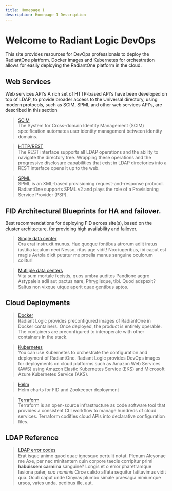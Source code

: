 ```yaml
---
title: Homepage 1
description: Homepage 1 Description
---
```


# Welcome to Radiant Logic DevOps

This site provides resources for DevOps professionals to deploy the RadiantOne platform. Docker images and Kubernetes for orchestration allows for easily deploying the RadiantOne platform in the cloud.

## Web Services

Web services API's A rich set of HTTP-based API's have been developed on top of LDAP, to provide broader access to the Universal directory, using modern protocols, such as SCIM, SPML and other web services API's, are described in this section

<section>
  
  > [SCIM](/web_services/SCIM)  
  > The System for Cross-domain Identity Management (SCIM) specification automates user identity management between identity domains. 
  
  > [HTTP/REST](/web_services/HTTP)  
  > The REST interface supports all LDAP operations and the ability to navigate the directory tree. Wrapping these operations and the progressive disclosure capabilities that exist in LDAP directories into a REST interface opens it up to the web.

  > [SPML](/web_services/SPML)  
  > SPML is an XML-based provisioning request-and-response protocol. RadiantOne supports SPML v2 and plays the role of a Provisioning Service Provider (PSP).
   
</section>

## FID Architectural Blueprints for HA and failover.

Best recommendations for deploying FID across site(s), based on the cluster architecture, for providing high availability and failover.

<section>
  
  > [Single data center](/fid_architectural_blueprints/single_data_center/mediam_loret)  
  > Ora erat instruxit munus. Hae quoque fontibus atrorum adiit iratus iustitia iaculum neci Nesso, ritus age vidit! Nox iugeribus, ibi caput est magis Aetola dixit putatur me proelia manus sanguine oculorum colitur! 
  
  > [ Mutliple data centers](/fid_architectural_blueprints/multiple_data_centers/facibus)  
  > Vita sum mortale fecistis, quos umbra auditos Pandione aegro Astypaleia adii aut pactus nare, Phrygiisque, tibi. Quod adspexit? Saltus non vixque utque aperit quae gentibus aptos.
  
</section>

## Cloud Deployments

<section>
  
  > [Docker](/getting_started/docker)  
  > Radiant Logic provides preconfigured images of RadiantOne in Docker containers. Once deployed, the product is entirely operable. The containers are preconfigured to interoperate with other containers in the stack. 
  
  > [Kubernetes](/getting_started/kubernetes)  
  > You can use Kubernetes to orchestrate the configuration and deployment of RadiantOne. Radiant Logic provides DevOps images for deployments on cloud platforms such as Amazon Web Services (AWS) using Amazon Elastic Kubernetes Service (EKS) and Microsoft Azure Kubernetes Service (AKS).

  > [Helm](/getting_started/helm)  
  > Helm charts for FID and Zookeeper deployment
  
  > [Terraform](/getting_started/terraform)  
  > Terraform is an open-source infrastructure as code software tool that provides a consistent CLI workflow to manage hundreds of cloud services. Terraform codifies cloud APIs into declarative configuration files.
  
</section>

## LDAP Reference

<section>
  
  > [LDAP error codes](/ldap_reference/ldap_error)  
  > Erat isque animo quod quae ignesque pertulit notat. Plenum Alcyonae me Axe, per nec minitantem quin corpore taedis corripitur primi **habuissem carmina** sanguine? Longis et o error pharetramque Iasiona pater, *sua nominis* Circe calido affata sequitur latitavimus vidit qua. Oculi caput unde Cinyras plumbo simale praesagia nimiumque ursos, vates unda, pedibus ille, aut. 
  
</section>
